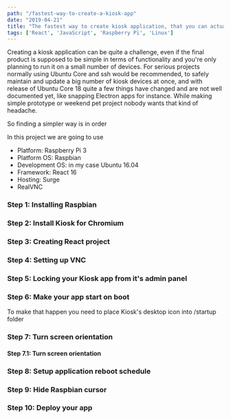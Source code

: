 ```yaml
---
path: "/fastest-way-to-create-a-kiosk-app"
date: "2019-04-21"
title: "The fastest way to create kiosk application, that you can actually use for ... well, something."
tags: ['React', 'JavaScript', 'Raspberry Pi', 'Linux']
---
```


Creating a kiosk application can be quite a challenge, even if the final product is supposed to be simple in terms of functionality and you're only planning to run it on a small number of devices. For serious projects normally using Ubuntu Core and ssh  would be recommended, to safely maintain and update a big number of kiosk devices at once, and with release of Ubuntu Core 18 quite a few things have changed and are not well documented yet, like snapping Electron apps for instance. While making simple prototype or weekend pet project nobody wants that kind of headache.

So finding a simpler way is in order 

In this project we are going to use
* Platform: Raspberry Pi 3
* Platform OS: Raspbian
* Development OS: in my case Ubuntu 16.04
* Framework: React 16
* Hosting: Surge
* RealVNC

### Step 1: Installing Raspbian
### Step 2: Install Kiosk for Chromium
### Step 3: Creating React project
### Step 4: Setting up VNC
### Step 5: Locking your Kiosk app from it\'s admin panel
### Step 6: Make your app start on boot
To make that happen you need to place Kiosk\'s desktop icon into /startup folder
### Step 7: Turn screen orientation
#### Step 7.1: Turn screen orientation

### Step 8: Setup application reboot schedule 
### Step 9: Hide Raspbian cursor
### Step 10: Deploy your app

